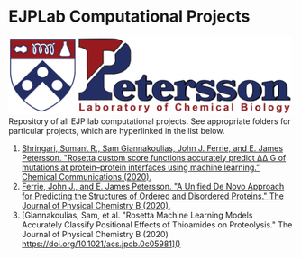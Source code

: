 # EJPLab Computational Projects

![](Logo.jpg)
Repository of all EJP lab computational projects. See appropriate folders for particular projects, which are hyperlinked in the list below.
1. [Shringari, Sumant R., Sam Giannakoulias, John J. Ferrie, and E. James Petersson. "Rosetta custom score functions accurately predict ΔΔ G of mutations at protein–protein interfaces using machine learning." Chemical Communications (2020).](SRS2020/)
2. [Ferrie, John J., and E. James Petersson. "A Unified De Novo Approach for Predicting the Structures of Ordered and Disordered Proteins." The Journal of Physical Chemistry B (2020).](AbInitioVO-and-FastFloppyTail/)
3. [Giannakoulias, Sam, et al. "Rosetta Machine Learning Models Accurately Classify Positional Effects of Thioamides on Proteolysis." The Journal of Physical Chemistry B (2020) https://doi.org/10.1021/acs.jpcb.0c05981]()
